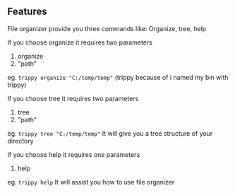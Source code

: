 ## Features

File organizer provide you three commands like: Organize, tree, help

If you choose organize it requires two parameters 
1. organize
2. "path"

eg. `trippy organize "C:/temp/temp"`
(trippy because of i named my bin with trippy)

If you choose tree it requires two parameters 
1. tree
2. "path"

eg. `trippy tree "C:/temp/temp"`
It will give you a tree structure of your directory

If you choose help it requires one parameters 
1. help

eg. `trippy help`
It will assist you how to use file organizer

